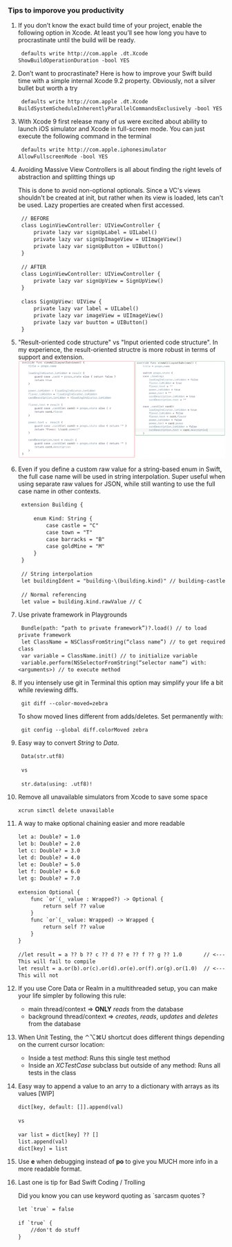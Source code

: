 ### Tips to imporove you productivity
 
1. If you don’t know the exact build time of your project, enable the following option in Xcode. At least you’ll see how long you have to procrastinate until the build will be ready.

        defaults write http://com.apple .dt.Xcode ShowBuildOperationDuration -bool YES

2. Don’t want to procrastinate? Here is how to improve your Swift build time with a simple internal Xcode 9.2 property. Obviously, not a silver bullet but worth a try

        defaults write http://com.apple .dt.Xcode BuildSystemScheduleInherentlyParallelCommandsExclusively -bool YES

3. With Xcode 9 first release many of us were excited about ability to launch iOS simulator and Xcode in full-screen mode. You can just execute the following command in the terminal

        defaults write http://com.apple.iphonesimulator AllowFullscreenMode -bool YES

4. Avoiding Massive View Controllers is all about finding the right levels of abstraction and splitting things up

    This is done to avoid non-optional optionals. Since a VC's views shouldn't be created at init, but rather when its view is loaded, lets can't be used. Lazy properties are created when first accessed.

        // BEFORE
        class LoginViewController: UIViewController {
            private lazy var signUpLabel = UILabel()
            private lazy var signUpImageView = UIImageView()
            private lazy var signUpButton = UIButton()
        }

        // AFTER
        class LoginViewController: UIViewController {
            private lazy var signUpView = SignUpView()
        }

        class SignUpView: UIView {
            private lazy var label = UILabel()
            private lazy var imageView = UIImageView()
            private lazy var buutton = UIButton()
        }

5. "Result-oriented code structure" vs "Input oriented code structure". In my experience, the result-oriented structre is more robust in terms of support and extension.
![codeStyle](ios-codeStyle.jpg)

6. Even if you define a custom raw value for a string-based enum in Swift, the full case name will be used in string interpolation. Super useful when using separate raw values for JSON, while still wanting to use the full case name in other contexts.

        extension Building {
            
            enum Kind: String {
                case castle = "C"
                case town = "T"
                case barracks = "B"
                case goldMine = "M"
            }
        }

        // String interpolation
        let buildingIdent = "building-\(building.kind)" // building-castle
            
        // Normal referencing
        let value = building.kind.rawValue // C

7. Use private framework in Playgrounds

        Bundle(path: “path to private framework”)?.load() // to load private framework
        let ClassName = NSClassFromString(“class name”) // to get required class
        var variable = ClassName.init() // to initialize variable
        variable.perform(NSSelectorFromString(“selector name”) with:<arguments>) // to execute method


8. If you intensely use git in Terminal this option may simplify your life a bit while reviewing diffs.

        git diff --color-moved=zebra

    To show moved lines different from adds/deletes. Set permanently with:

        git config --global diff.colorMoved zebra


9. Easy way to convert _String_ to _Data_.

        Data(str.utf8) 

        vs

        str.data(using: .utf8)!

10. Remove all unavailable simulators from Xcode to save some space

        xcrun simctl delete unavailable

11. A way to make optional chaining easier and more readable

        let a: Double? = 1.0
        let b: Double? = 2.0
        let c: Double? = 3.0
        let d: Double? = 4.0
        let e: Double? = 5.0
        let f: Double? = 6.0
        let g: Double? = 7.0

        extension Optional {
            func `or`(_ value : Wrapped?) -> Optional {
                return self ?? value
            }
            func `or`(_ value: Wrapped) -> Wrapped {
                return self ?? value
            }
        }

        //let result = a ?? b ?? c ?? d ?? e ?? f ?? g ?? 1.0       // <---  This will fail to compile
        let result = a.or(b).or(c).or(d).or(e).or(f).or(g).or(1.0)  // <--- This will not

12. If you use Core Data or Realm in a multithreaded setup, you can make your life simpler by following this rule:

       - main thread/context ⇒ **ONLY** _reads_ from the database
       - background thread/context ⇒ _creates_, _reads_, _updates_ and _deletes_ from the database

13. When Unit Testing, the ⌃⌥⌘U shortcut does different things depending on the current cursor location:

       - Inside a test _method_: Runs this single test method
       - Inside an _XCTestCase_ subclass but outside of any method: Runs all tests in the class

14. Easy way to append a value to an arry to a dictionary with arrays as its values [WIP]

        dict[key, default: []].append(val)

        vs

        var list = dict[key] ?? []
        list.append(val)
        dict[key] = list

15. Use **e** when debugging instead of **po** to give you MUCH more info in a more readable format.

16. Last one is tip for Bad Swift Coding / Trolling

    Did you know you can use keyword quoting as \`sarcasm quotes\`?

        let `true` = false
        
        if `true` {
            //don't do stuff
        }